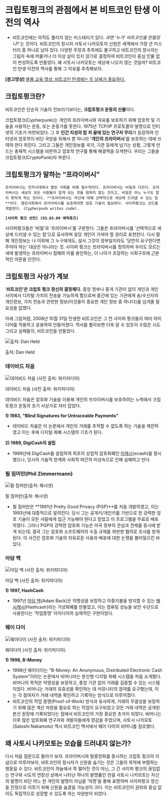 # 크립토펑크의 관점에서 본 비트코인 탄생 이전의 역사

- 비트코인에는 아직도 풀리지 않는 미스테리가 있다. *과연 ‘누가’ 비트코인을 만들었냐?* 는 것이다. 비트코인의 창시자 사토시 나카모토의 신원은 세계에서 가장 큰 미스터리 중 하나로 남아 있다. 다양한 주장과 추측에도 불구하고 비트코인의 창시자는 그림자 속에 머물거나 더 이상 살아 있지 않기로 결정하여 비트코인이 중심 인물 없이 번성하도록 만들었다. 왜 사토시 나카모토는 세상에 나오지 않는 것일까? 비트코인 탄생 이전의 역사를 통해 그 이유를 추측해보자.

**[참고영상]** [블롭 교육 영상: 비트코인 탄생에는 두 날짜가 중요하다.](https://www.notion.so/1-c4642050620743f28d8f50da40223b3e?pvs=21)

## 크립토펑크란?

비트코인은 단순히 기술의 진보라기보다는, **크립토펑크 운동의 산물**이다. 

크립토펑크(Cypherpunk)는 개인의 프라이버시와 자유를 보호하기 위해 암호학 및 기술을 사용하는 운동, 또는 운동가를 뜻한다. 1975년 TCP/IP 프로토콜의 발명으로 인터넷의 기초가 마련되었다. 그 후 **인간 지성의 탑 저 끝에 있는 연구자 무리**가 등장하여 인터넷과 암호학이 비단 국방을 위해서 뿐 아니라 **‘개인의 프라이버시**’를 보호하는 데에 쓰여야 한다 외친다. 그리고 그들은 개인정보를 국가, 기관 등에게 넘기는 상황,  그렇게 만드는 총체적 시스템을 비판하고 암호학 연구를 통해 해결책을 모색한다. 우리는 그들을 크립토펑크(CryptoPunk)라 부른다.

## 크립토펑크가 말하는 “프라이버시”

`프라이버시는 전자시대에서 열린 사회를 위해 필수적이다. 프라이버시는 비밀과 다르다. 프라이버시는 세상의 모든 사람들이 알게 되는 것을 원하지 않는 것이고, 비밀은 어느 누구도 알지 못하게 하는 것이다. **프라이버시는 자신에 대해 선택적으로 세상에 드러낼 수 있는 힘**이다. 열린사회에서 프라이버시를 보호하려면 암호 기술이 필요하다. 사이퍼펑크는 코드를 개발한다. (Cypherpunk writes code).`

**`[사이퍼 펑크 선언] (93.03.09 에릭휴즈)`**

사이퍼펑크들은 ‘비밀’과 ‘프라이버시’를 구분한다. 그들은 프라이버시를 ‘선택적으로 세상에 드러낼 수 있는 힘’으로 묘사하며 응당 개인이 가져야 할 권리로 표현한다. 다시 말해 개인정보는 나 이외에 그 누구에게도, 설사 그것이 정부일지라도 ’당연히 요구한다면 주어야 하는’ 대상은 아니라는 것. 사이퍼 펑크는 프라이버시를 정의하며 우리도 모르는 새에 발생하는 프라이버시 침해와 이를 용인하는, 더 나아가 조장하는 사회구조에 근본적인 의문을 던진다. 

## 크립토펑크 사상가 계보

‘**비트코인’은 크립토 펑크 정신의 결정체다.** 중앙 정부나 중개 기관이 없이 개인과 개인 사이에서 디지털 가치의 전송을 가능하게 함으로써 중간에 있는 기관에게 송/수신자의 개인정보, 가치 전송과 관련한 정보(이것들이 중요한 개인 정보 중 하나다)를 넘겨줄 필요성을 없앴다. 

 아래 그림처럼, 2008년 10월 31일 탄생한 비트코인은 그 전 사이퍼 펑크들의 여러 아이디어를 적용하고 응용하여 만들어졌다. 역사를 톺아보면 더욱 알 수 있듯이 수많은 시도 그리고 실패들이, 비트코인을 만들었다.

![출처: Dan Held ](%E1%84%8F%E1%85%B3%E1%84%85%E1%85%B5%E1%86%B8%E1%84%90%E1%85%A9%E1%84%91%E1%85%A5%E1%86%BC%E1%84%8F%E1%85%B3%E1%84%8B%E1%85%B4%20%E1%84%80%E1%85%AA%E1%86%AB%E1%84%8C%E1%85%A5%E1%86%B7%E1%84%8B%E1%85%A6%E1%84%89%E1%85%A5%20%E1%84%87%E1%85%A9%E1%86%AB%20%E1%84%87%E1%85%B5%E1%84%90%E1%85%B3%E1%84%8F%E1%85%A9%E1%84%8B%E1%85%B5%E1%86%AB%20%E1%84%90%E1%85%A1%E1%86%AB%E1%84%89%E1%85%A2%E1%86%BC%20%E1%84%8B%E1%85%B5%E1%84%8C%20421fefa1a75c41579cc2b6f9fbdfbe98/Untitled.png)

출처: Dan Held 

### 데이비드 차움

![데이비드 차움 (사진 출처: 위키피디아)](%E1%84%8F%E1%85%B3%E1%84%85%E1%85%B5%E1%86%B8%E1%84%90%E1%85%A9%E1%84%91%E1%85%A5%E1%86%BC%E1%84%8F%E1%85%B3%E1%84%8B%E1%85%B4%20%E1%84%80%E1%85%AA%E1%86%AB%E1%84%8C%E1%85%A5%E1%86%B7%E1%84%8B%E1%85%A6%E1%84%89%E1%85%A5%20%E1%84%87%E1%85%A9%E1%86%AB%20%E1%84%87%E1%85%B5%E1%84%90%E1%85%B3%E1%84%8F%E1%85%A9%E1%84%8B%E1%85%B5%E1%86%AB%20%E1%84%90%E1%85%A1%E1%86%AB%E1%84%89%E1%85%A2%E1%86%BC%20%E1%84%8B%E1%85%B5%E1%84%8C%20421fefa1a75c41579cc2b6f9fbdfbe98/Untitled%201.png)

데이비드 차움 (사진 출처: 위키피디아)

데이비드 차움은 암호화 기술을 이용해 개인의 프라이버시를 보호하려는 노력에서 크립토펑크 운동의 초기 사상가로 자리 잡았다. 

**1) 1983, "Blind Signatures for Untraceable Payments"**

- 데이비드 차움은 이 논문에서 개인의 거래를 추적할 수 없도록 하는 기술을 제안하였고 이는 후에 디지털 화폐 시스템의 기초가 된다.

**2) 1989, DigiCash의 설립**

- 1989년에 DigiCash를 설립하여 최초의 상업적 암호화폐인 [이캐시](http://wiki.hash.kr/index.php/%EC%9D%B4%EC%BA%90%EC%8B%9C)(ecash)를 창시했으나, 당시의 기술적 한계와 사회적 여건의 미성숙으로 인해 실패하고 만다.

### 필 짐머만(Phil Zimmermann)

![필 짐머만(출처: 해시넷)](%E1%84%8F%E1%85%B3%E1%84%85%E1%85%B5%E1%86%B8%E1%84%90%E1%85%A9%E1%84%91%E1%85%A5%E1%86%BC%E1%84%8F%E1%85%B3%E1%84%8B%E1%85%B4%20%E1%84%80%E1%85%AA%E1%86%AB%E1%84%8C%E1%85%A5%E1%86%B7%E1%84%8B%E1%85%A6%E1%84%89%E1%85%A5%20%E1%84%87%E1%85%A9%E1%86%AB%20%E1%84%87%E1%85%B5%E1%84%90%E1%85%B3%E1%84%8F%E1%85%A9%E1%84%8B%E1%85%B5%E1%86%AB%20%E1%84%90%E1%85%A1%E1%86%AB%E1%84%89%E1%85%A2%E1%86%BC%20%E1%84%8B%E1%85%B5%E1%84%8C%20421fefa1a75c41579cc2b6f9fbdfbe98/300px-%25ED%2595%2584_%25EC%25A7%2590%25EB%25A8%25B8%25EB%25A7%258C.jpg)

필 짐머만(출처: 해시넷)

- 필 짐머만은 **1991년 Pretty Good Privacy (PGP)**를 처음 개발하였고, 이는 1993년에 대중적으로 알려진다. 당시 그는 공개키/개인키를 기반으로 한 강력한 암호 기술이 모든 사람에게 접근 가능해야 한다고 믿었고 이 프로그램을 무료로 배포하였다. 그러나 PGP의 강력한 암호화 기능은 미국 정부의 관심과 견제를 동시에 받게 되는데, 결국 그는 암호화 소프트웨어의 수출 규제를 위반한 혐의로 조사를 받게 된다. 이 사건은 암호화 기술의 자유로운 사용과 배포에 대한 논쟁을 불러일으킨 바 있다.

### 아담 백

![아담 백 (사진 출처: 위키피디아)](%E1%84%8F%E1%85%B3%E1%84%85%E1%85%B5%E1%86%B8%E1%84%90%E1%85%A9%E1%84%91%E1%85%A5%E1%86%BC%E1%84%8F%E1%85%B3%E1%84%8B%E1%85%B4%20%E1%84%80%E1%85%AA%E1%86%AB%E1%84%8C%E1%85%A5%E1%86%B7%E1%84%8B%E1%85%A6%E1%84%89%E1%85%A5%20%E1%84%87%E1%85%A9%E1%86%AB%20%E1%84%87%E1%85%B5%E1%84%90%E1%85%B3%E1%84%8F%E1%85%A9%E1%84%8B%E1%85%B5%E1%86%AB%20%E1%84%90%E1%85%A1%E1%86%AB%E1%84%89%E1%85%A2%E1%86%BC%20%E1%84%8B%E1%85%B5%E1%84%8C%20421fefa1a75c41579cc2b6f9fbdfbe98/Untitled%202.png)

아담 백 (사진 출처: 위키피디아)

**1) 1997, HashCash**

- 1997년 [아담 백](http://wiki.hash.kr/index.php/%EC%95%84%EB%8B%B4_%EB%B0%B1)(Adam Back)은 익명성을 보장하고 이중지불을 방지할 수 있는 [해시캐시](http://wiki.hash.kr/index.php/%ED%95%B4%EC%8B%9C%EC%BA%90%EC%8B%9C)(Hashcash)라는 가상화폐를 만들었고, 이는 컴퓨팅 성능을 보안 수단으로 사용한다는 ‘작업증명’ 아이디어의 실제적인 구현이었다.

### 웨이 다이

![웨이다이 (사진 출처: 위키피디아)](%E1%84%8F%E1%85%B3%E1%84%85%E1%85%B5%E1%86%B8%E1%84%90%E1%85%A9%E1%84%91%E1%85%A5%E1%86%BC%E1%84%8F%E1%85%B3%E1%84%8B%E1%85%B4%20%E1%84%80%E1%85%AA%E1%86%AB%E1%84%8C%E1%85%A5%E1%86%B7%E1%84%8B%E1%85%A6%E1%84%89%E1%85%A5%20%E1%84%87%E1%85%A9%E1%86%AB%20%E1%84%87%E1%85%B5%E1%84%90%E1%85%B3%E1%84%8F%E1%85%A9%E1%84%8B%E1%85%B5%E1%86%AB%20%E1%84%90%E1%85%A1%E1%86%AB%E1%84%89%E1%85%A2%E1%86%BC%20%E1%84%8B%E1%85%B5%E1%84%8C%20421fefa1a75c41579cc2b6f9fbdfbe98/Untitled%203.png)

웨이다이 (사진 출처: 위키피디아)

**1) 1998, B-Money**

- 1998년 웨이다이는 "B-Money: An Anonymous, Distributed Electronic Cash System"이라는 논문에서 비머니라는 분산형 디지털 화폐 시스템을 처음 소개했다. 비머니의 목적은 익명성을 보장하고, 중앙 기관 없이 거래를 검증할 수 있는 시스템이었다 .비머니는 거래의 유효성을 확인하는 데 커뮤니티의 참여를 요구했는데, 이는 각 참여자가 거래 내역을 확인하고 기록하는 방식으로 이루어졌다.
- 비트코인의 작업 증명(Proof-of-Work) 방식과 유사하게, 거래의 무결성을 보장하기 위해 많은 계산 자원을 필요로 하는 작업이 요구되었고 모든 거래 내역은 공개된 분산 원장에 기록되었다는 점에서 비트코인의 가장 중요한 초석이 되었다. 비머니는 이후 많은 암호화폐 연구자와 개발자들에게 영감을 주었으며, 사토시 나카모토(Satoshi Nakamoto) 역시 비트코인 백서에서 웨이 다이의 비머니를 참조했다.

## 왜 사토시 나카모토는 모습을 드러내지 않는가?

다시 처음 질문으로 돌아가 보자. 
프라이버시와 탈중앙화를 중시하는 크립토 펑크의 이념으로 미루어보아, 비트코인의 창시자가 신원을 숨기는 것은 그들의 목적에 부합하는 행동일 수 있다. 비트코인이 하늘에서 뚝 떨어진 것이 아닌, 그 간 사이퍼 펑크의 끊임없는 연구와 시도의 연장선 상에서 나타난 하나의 발명품인 만큼 사토시 나카모토는 자신의 발명이 비단 어느 한 개인의 발명이 아님을 ‘익명’을 통해 표명하며 사이퍼펑크 정신을 진정으로 이루기 위해 신원을 숨겼을 가능성이 크다. 이는 비트코인이 권위와 중심 없이도 독립적으로 성장할 수 있도록 하는 자양분이 되었다.